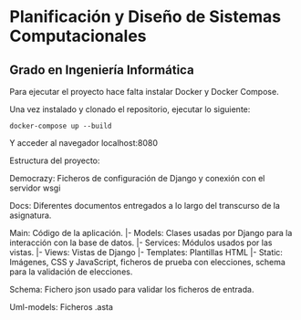 # Planificación y Diseño de Sistemas Computacionales
## Grado en Ingeniería Informática 

Para ejecutar el proyecto hace falta instalar Docker y Docker Compose.

Una vez instalado y clonado el repositorio, ejecutar lo siguiente:

```
docker-compose up --build
```

Y acceder al navegador localhost:8080

Estructura del proyecto:

Democrazy: Ficheros de configuración de Django y conexión con el servidor wsgi

Docs: Diferentes documentos entregados a lo largo del transcurso de la asignatura.

Main: Código de la aplicación.
|- Models: Clases usadas por Django para la interacción con la base de datos.
|- Services: Módulos usados por las vistas.
|- Views: Vistas de Django
|- Templates: Plantillas HTML
|- Static: Imágenes, CSS y JavaScript, ficheros de prueba con elecciones, schema
           para la validación de elecciones.

Schema: Fichero json usado para validar los ficheros de entrada.

Uml-models: Ficheros .asta